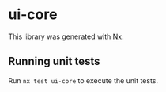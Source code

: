 # ui-core

This library was generated with [Nx](https://nx.dev).

## Running unit tests

Run `nx test ui-core` to execute the unit tests.
